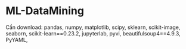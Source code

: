 # ML-DataMining

Cần download:
pandas,
numpy,
matplotlib,
scipy,
sklearn,
scikit-image,
seaborn,
scikit-learn==0.23.2,
jupyterlab,
pyvi,
beautifulsoup4==4.9.3,
PyYAML,
